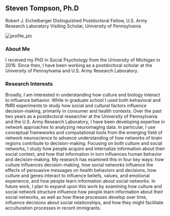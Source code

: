 ## Steven Tompson, Ph.D

Robert J. Eichelberger Distinguished Postdoctoral Fellow, U.S. Army Research Laboratory
Visiting Scholar, University of Pennsylvania

![profile_pic](static/tompson_professional_photo.png)

### About Me

I received my PhD in Social Psychology from the University of Michigan in 2016. Since then, I have been working as a postdoctoral scholar at the University of Pennsylvania and U.S. Army Research Laboratory.

### Research Interests

Broadly, I am interested in understanding how culture and biology interact to influence behavior. While in graduate school I used both behavioral and fMRI experiments to study how social and cultural factors influence decision-making, primarily in consumer and health contexts. Over the past two years as a postdoctoral researcher at the University of Pennsylvania and the U.S. Army Research Laboratory, I have been developing expertise in network approaches to analyzing neuroimaging data. In particular, I use conceptual frameworks and computational tools from the emerging field of network neuroscience to advance understanding of how networks of brain regions contribute to decision-making. Focusing on both culture and social networks, I study how people acquire and internalize information about their social context, and how that information in turn influences human behavior and decision-making. My research has examined this in four key ways: how culture influences decision-making, how social networks influence the effects of persuasive messages on health behaviors and decisions, how culture and genes interact to influence beliefs, values, and emotional experience, and how people learn information about social networks.  In future work, I plan to expand upon this work by examining how culture and social network structure influence how people learn information about their social networks, as well as how these processes develop over time, influence decisions about social relationships, and how they might facilitate acculturation processes in recent immigrants.
